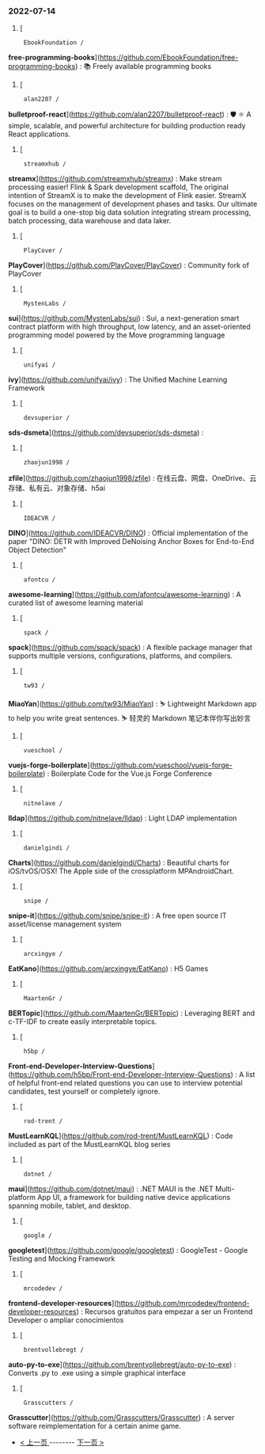 ### 2022-07-14 
1. [
    

        EbookFoundation /
**free-programming-books**](https://github.com/EbookFoundation/free-programming-books) : 📚 Freely available programming books
1. [
    

        alan2207 /
**bulletproof-react**](https://github.com/alan2207/bulletproof-react) : 🛡️ ⚛️ A simple, scalable, and powerful architecture for building production ready React applications.
1. [
    

        streamxhub /
**streamx**](https://github.com/streamxhub/streamx) : Make stream processing easier! Flink & Spark development scaffold, The original intention of StreamX is to make the development of Flink easier. StreamX focuses on the management of development phases and tasks. Our ultimate goal is to build a one-stop big data solution integrating stream processing, batch processing, data warehouse and data laker.
1. [
    

        PlayCover /
**PlayCover**](https://github.com/PlayCover/PlayCover) : Community fork of PlayCover
1. [
    

        MystenLabs /
**sui**](https://github.com/MystenLabs/sui) : Sui, a next-generation smart contract platform with high throughput, low latency, and an asset-oriented programming model powered by the Move programming language
1. [
    

        unifyai /
**ivy**](https://github.com/unifyai/ivy) : The Unified Machine Learning Framework
1. [
    

        devsuperior /
**sds-dsmeta**](https://github.com/devsuperior/sds-dsmeta) : 
1. [
    

        zhaojun1998 /
**zfile**](https://github.com/zhaojun1998/zfile) : 在线云盘、网盘、OneDrive、云存储、私有云、对象存储、h5ai
1. [
    

        IDEACVR /
**DINO**](https://github.com/IDEACVR/DINO) : Official implementation of the paper "DINO: DETR with Improved DeNoising Anchor Boxes for End-to-End Object Detection"
1. [
    

        afontcu /
**awesome-learning**](https://github.com/afontcu/awesome-learning) : A curated list of awesome learning material
1. [
    

        spack /
**spack**](https://github.com/spack/spack) : A flexible package manager that supports multiple versions, configurations, platforms, and compilers.
1. [
    

        tw93 /
**MiaoYan**](https://github.com/tw93/MiaoYan) : ⛷ Lightweight Markdown app to help you write great sentences. ⛷ 轻灵的 Markdown 笔记本伴你写出妙言
1. [
    

        vueschool /
**vuejs-forge-boilerplate**](https://github.com/vueschool/vuejs-forge-boilerplate) : Boilerplate Code for the Vue.js Forge Conference
1. [
    

        nitnelave /
**lldap**](https://github.com/nitnelave/lldap) : Light LDAP implementation
1. [
    

        danielgindi /
**Charts**](https://github.com/danielgindi/Charts) : Beautiful charts for iOS/tvOS/OSX! The Apple side of the crossplatform MPAndroidChart.
1. [
    

        snipe /
**snipe-it**](https://github.com/snipe/snipe-it) : A free open source IT asset/license management system
1. [
    

        arcxingye /
**EatKano**](https://github.com/arcxingye/EatKano) : H5 Games
1. [
    

        MaartenGr /
**BERTopic**](https://github.com/MaartenGr/BERTopic) : Leveraging BERT and c-TF-IDF to create easily interpretable topics.
1. [
    

        h5bp /
**Front-end-Developer-Interview-Questions**](https://github.com/h5bp/Front-end-Developer-Interview-Questions) : A list of helpful front-end related questions you can use to interview potential candidates, test yourself or completely ignore.
1. [
    

        rod-trent /
**MustLearnKQL**](https://github.com/rod-trent/MustLearnKQL) : Code included as part of the MustLearnKQL blog series
1. [
    

        dotnet /
**maui**](https://github.com/dotnet/maui) : .NET MAUI is the .NET Multi-platform App UI, a framework for building native device applications spanning mobile, tablet, and desktop.
1. [
    

        google /
**googletest**](https://github.com/google/googletest) : GoogleTest - Google Testing and Mocking Framework
1. [
    

        mrcodedev /
**frontend-developer-resources**](https://github.com/mrcodedev/frontend-developer-resources) : Recursos gratuitos para empezar a ser un Frontend Developer o ampliar conocimientos
1. [
    

        brentvollebregt /
**auto-py-to-exe**](https://github.com/brentvollebregt/auto-py-to-exe) : Converts .py to .exe using a simple graphical interface
1. [
    

        Grasscutters /
**Grasscutter**](https://github.com/Grasscutters/Grasscutter) : A server software reimplementation for a certain anime game. 

- [ < 上一页 ](https://github.com/able8/github-trending-daily-record/blob/master/2022-07-13.md) -------- [ 下一页 > ](https://github.com/able8/github-trending-daily-record/blob/master/2022-07-15.md)